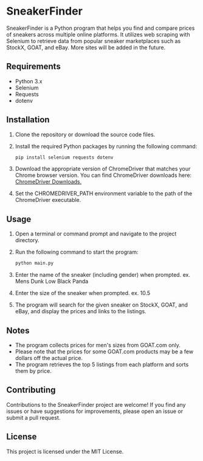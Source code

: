 # SneakerFinder

SneakerFinder is a Python program that helps you find and compare prices of sneakers across multiple online platforms. It utilizes web scraping with Selenium to retrieve data from popular sneaker marketplaces such as StockX, GOAT, and eBay. More sites will be added in the future.

## Requirements

- Python 3.x
- Selenium
- Requests
- dotenv

## Installation

1. Clone the repository or download the source code files.
2. Install the required Python packages by running the following command:

   ```bash
   pip install selenium requests dotenv
3. Download the appropriate version of ChromeDriver that matches your Chrome browser version. You can find ChromeDriver downloads here: [ChromeDriver Downloads.](https://sites.google.com/chromium.org/driver/)
4. Set the CHROMEDRIVER_PATH environment variable to the path of the ChromeDriver executable.

## Usage

1. Open a terminal or command prompt and navigate to the project directory.
2. Run the following command to start the program:

   ```bash
   python main.py
3. Enter the name of the sneaker (including gender) when prompted. ex. Mens Dunk Low Black Panda
4. Enter the size of the sneaker when prompted. ex. 10.5
5. The program will search for the given sneaker on StockX, GOAT, and eBay, and display the prices and links to the listings.

## Notes

- The program collects prices for men's sizes from GOAT.com only.
- Please note that the prices for some GOAT.com products may be a few dollars off the actual price.
- The program retrieves the top 5 listings from each platform and sorts them by price.

## Contributing
Contributions to the SneakerFinder project are welcome! If you find any issues or have suggestions for improvements, please open an issue or submit a pull request.

## License
This project is licensed under the MIT License.
